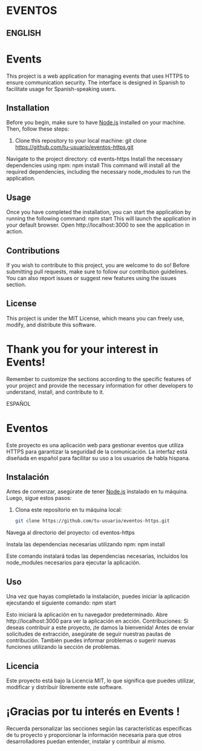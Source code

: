 # EVENTOS

## ENGLISH

# Events 
This project is a web application for managing events that uses HTTPS to ensure communication security. The interface is designed in Spanish to facilitate usage for Spanish-speaking users.

## Installation
Before you begin, make sure to have  [Node.js](https://nodejs.org/) installed on your machine. Then, follow these steps:

1. Clone this repository to your local machine:
   git clone https://github.com/tu-usuario/eventos-https.git

Navigate to the project directory:
cd events-https
Install the necessary dependencies using npm:
npm install
This command will install all the required dependencies, including the necessary node_modules to run the application.

## Usage
Once you have completed the installation, you can start the application by running the following command:
npm start
This will launch the application in your default browser. Open http://localhost:3000 to see the application in action.

## Contributions
If you wish to contribute to this project, you are welcome to do so! Before submitting pull requests, make sure to follow our contribution guidelines. You can also report issues or suggest new features using the issues section.

## License
This project is under the MIT License, which means you can freely use, modify, and distribute this software.

# Thank you for your interest in Events!

Remember to customize the sections according to the specific features of your project and provide the necessary information for other developers to understand, install, and contribute to it.





ESPAÑOL
# Eventos

Este proyecto es una aplicación web para gestionar eventos que utiliza HTTPS para garantizar la seguridad de la comunicación. La interfaz está diseñada en español para facilitar su uso a los usuarios de habla hispana.

## Instalación

Antes de comenzar, asegúrate de tener [Node.js](https://nodejs.org/) instalado en tu máquina. Luego, sigue estos pasos:

1. Clona este repositorio en tu máquina local:

   ```bash
   git clone https://github.com/tu-usuario/eventos-https.git
   
Navega al directorio del proyecto:
cd eventos-https

Instala las dependencias necesarias utilizando npm:
npm install

Este comando instalará todas las dependencias necesarias, incluidos los node_modules necesarios para ejecutar la aplicación.

## Uso
Una vez que hayas completado la instalación, puedes iniciar la aplicación ejecutando el siguiente comando:
npm start

Esto iniciará la aplicación en tu navegador predeterminado. Abre http://localhost:3000 para ver la aplicación en acción.
Contribuciones:
Si deseas contribuir a este proyecto, ¡te damos la bienvenida! Antes de enviar solicitudes de extracción, asegúrate de seguir nuestras pautas de contribución. También puedes informar problemas o sugerir nuevas funciones utilizando la sección de problemas.

## Licencia
Este proyecto está bajo la Licencia MIT, lo que significa que puedes utilizar, modificar y distribuir libremente este software.

# ¡Gracias por tu interés en Events !

Recuerda personalizar las secciones según las características específicas de tu proyecto y proporcionar la información necesaria para que otros desarrolladores puedan entender, instalar y contribuir al mismo.




